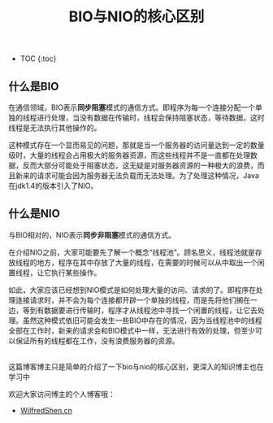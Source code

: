 ﻿---
layout: post
title: BIO与NIO的核心区别
tags: Communication BIO NIO
categories: tech-Communication
excerpt: Why not have a try?
---

* TOC
{:toc}

## 什么是BIO

在通信领域，BIO表示**同步阻塞**模式的通信方式。即程序为每一个连接分配一个单独的线程进行处理，当没有数据在传输时，线程会保持阻塞状态，等待数据，这时线程是无法执行其他操作的。

这种模式存在一个显而易见的问题，那就是当一个服务器的访问量达到一定的数量级时，大量的线程会占用极大的服务器资源，而这些线程并不是一直都在处理数据，反而大部分可能处于阻塞状态，这无疑是对服务器资源的一种极大的浪费，而且新来的请求可能会因为服务器无法负载而无法处理。为了处理这种情况，Java在jdk1.4的版本引入了NIO。

## 什么是NIO

与BIO相对的，NIO表示**同步非阻塞**模式的通信方式。

在介绍NIO之前，大家可能要先了解一个概念“线程池”。顾名思义，线程池就是存放线程的地方，程序在其中存放了大量的线程，在需要的时候可以从中取出一个闲置线程，让它执行某些操作。

如此，大家应该已经想到NIO模式是如何处理大量的访问、请求的了。即程序在处理连接请求时，并不会为每个连接都开辟一个单独的线程，而是先将他们搁在一边，等到有数据要进行传输时，程序才从线程池中寻找一个闲置的线程，让它去处理。虽然这种模式依旧可能会发生一些BIO中存在的情况，因为当线程池中的线程全部在工作时，新来的请求会和BIO模式中一样，无法进行有效的处理，但至少可以保证所有的线程都在工作，没有浪费服务器的资源。

<br/>
这篇博客博主只是简单的介绍了一下bio与nio的核心区别，更深入的知识博主也在学习中

欢迎大家访问博主的个人博客哦：
- [WilfredShen.cn](https://WilfredShen.cn)